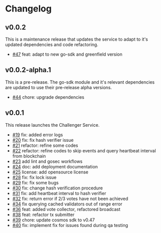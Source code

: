 # Changelog

## v0.0.2
This is a maintenance release that updates the service to adapt to it's updated dependencies and code refactoring.
* [#47](https://github.com/bnb-chain/greenfield-challenger/pull/47) feat: adapt to new go-sdk and greenfield version

## v0.0.2-alpha.1
This is a pre-release. The go-sdk module and it's relevant dependencies are updated to use their pre-release alpha versions.
* [#44](https://github.com/bnb-chain/greenfield-challenger/pull/44) chore: upgrade dependencies    

## v0.0.1
This release launches the Challenger Service.

* [#19](https://github.com/bnb-chain/greenfield-challenger/pull/19) fix: added error logs  
* [#20](https://github.com/bnb-chain/greenfield-challenger/pull/20) fix: fix hash verifier issue
* [#21](https://github.com/bnb-chain/greenfield-challenger/pull/21) refactor: refine some codes
* [#22](https://github.com/bnb-chain/greenfield-challenger/pull/22) refactor: refine codes to skip events and query heartbeat interval from blockchain
* [#23](https://github.com/bnb-chain/greenfield-challenger/pull/23) add lint and gosec workflows
* [#24](https://github.com/bnb-chain/greenfield-challenger/pull/24) doc: add deployment documentation 
* [#25](https://github.com/bnb-chain/greenfield-challenger/pull/25) license: add opensource license 
* [#28](https://github.com/bnb-chain/greenfield-challenger/pull/28) fix: fix lock issue 
* [#29](https://github.com/bnb-chain/greenfield-challenger/pull/29) fix: fix some bugs 
* [#30](https://github.com/bnb-chain/greenfield-challenger/pull/30) fix: change hash verification procedure 
* [#31](https://github.com/bnb-chain/greenfield-challenger/pull/31) fix: add heartbeat interval to hash verifier 
* [#32](https://github.com/bnb-chain/greenfield-challenger/pull/32) fix: return error if 2/3 votes have not been achieved 
* [#34](https://github.com/bnb-chain/greenfield-challenger/pull/34) fix querying cached validators out of range error 
* [#36](https://github.com/bnb-chain/greenfield-challenger/pull/36) feat: added vote collector, refactored broadcast 
* [#38](https://github.com/bnb-chain/greenfield-challenger/pull/38) feat: refactor tx submitter 
* [#39](https://github.com/bnb-chain/greenfield-challenger/pull/39) chore: update cosmos sdk to v0.47 
* [#40](https://github.com/bnb-chain/greenfield-challenger/pull/40) fix: implement fix for issues found during qa testing 
